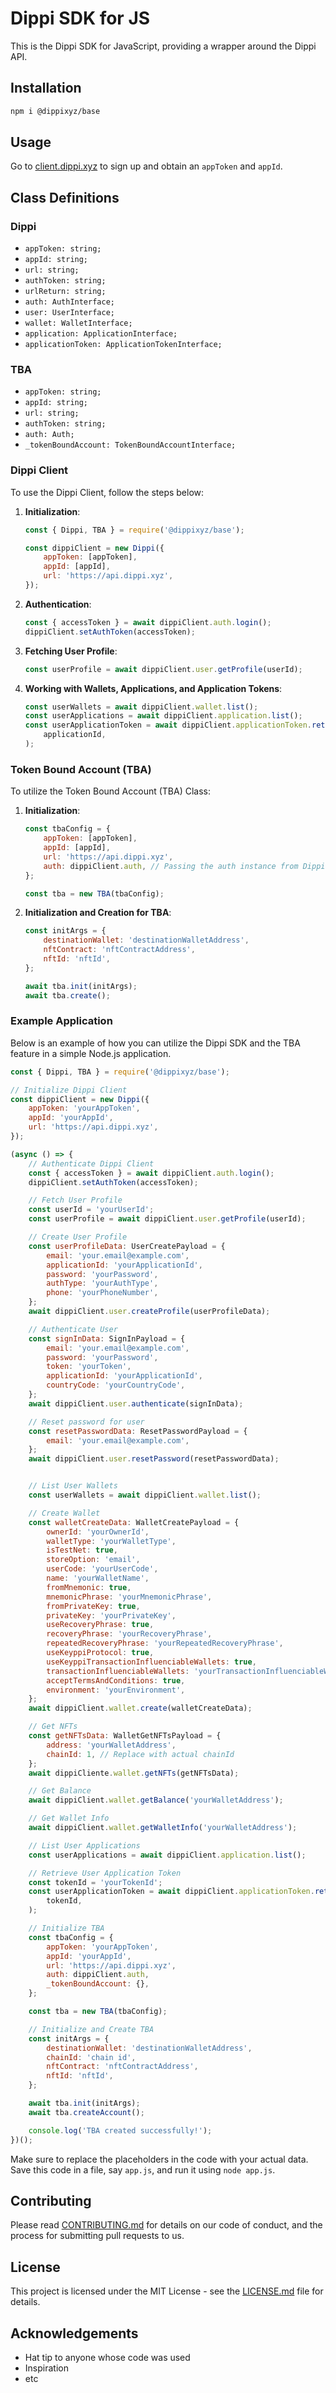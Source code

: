 # Dippi SDK for JS

This is the Dippi SDK for JavaScript, providing a wrapper around the Dippi API.

## Installation

```bash
npm i @dippixyz/base
```

## Usage

Go to [client.dippi.xyz](https://client.dippi.xyz) to sign up and obtain an `appToken` and `appId`.

## Class Definitions

### Dippi

-   `appToken: string;`
-   `appId: string;`
-   `url: string;`
-   `authToken: string;`
-   `urlReturn: string;`
-   `auth: AuthInterface;`
-   `user: UserInterface;`
-   `wallet: WalletInterface;`
-   `application: ApplicationInterface;`
-   `applicationToken: ApplicationTokenInterface;`

### TBA

-   `appToken: string;`
-   `appId: string;`
-   `url: string;`
-   `authToken: string;`
-   `auth: Auth;`
-   `_tokenBoundAccount: TokenBoundAccountInterface;`

### Dippi Client

To use the Dippi Client, follow the steps below:

1. **Initialization**:

    ```js
    const { Dippi, TBA } = require('@dippixyz/base');

    const dippiClient = new Dippi({
        appToken: [appToken],
        appId: [appId],
        url: 'https://api.dippi.xyz',
    });
    ```

2. **Authentication**:

    ```js
    const { accessToken } = await dippiClient.auth.login();
    dippiClient.setAuthToken(accessToken);
    ```

3. **Fetching User Profile**:

    ```js
    const userProfile = await dippiClient.user.getProfile(userId);
    ```

4. **Working with Wallets, Applications, and Application Tokens**:

    ```js
    const userWallets = await dippiClient.wallet.list();
    const userApplications = await dippiClient.application.list();
    const userApplicationToken = await dippiClient.applicationToken.retrieve(
        applicationId,
    );
    ```

### Token Bound Account (TBA)

To utilize the Token Bound Account (TBA) Class:

1. **Initialization**:

    ```js
    const tbaConfig = {
        appToken: [appToken],
        appId: [appId],
        url: 'https://api.dippi.xyz',
        auth: dippiClient.auth, // Passing the auth instance from Dippi client
    };

    const tba = new TBA(tbaConfig);
    ```

2. **Initialization and Creation for TBA**:

    ```js
    const initArgs = {
        destinationWallet: 'destinationWalletAddress',
        nftContract: 'nftContractAddress',
        nftId: 'nftId',
    };

    await tba.init(initArgs);
    await tba.create();
    ```

### Example Application

Below is an example of how you can utilize the Dippi SDK and the TBA feature in a simple Node.js application.

```js
const { Dippi, TBA } = require('@dippixyz/base');

// Initialize Dippi Client
const dippiClient = new Dippi({
    appToken: 'yourAppToken',
    appId: 'yourAppId',
    url: 'https://api.dippi.xyz',
});

(async () => {
    // Authenticate Dippi Client
    const { accessToken } = await dippiClient.auth.login();
    dippiClient.setAuthToken(accessToken);

    // Fetch User Profile
    const userId = 'yourUserId';
    const userProfile = await dippiClient.user.getProfile(userId);

    // Create User Profile
    const userProfileData: UserCreatePayload = {
        email: 'your.email@example.com',
        applicationId: 'yourApplicationId',
        password: 'yourPassword',
        authType: 'yourAuthType',
        phone: 'yourPhoneNumber',
    };
    await dippiClient.user.createProfile(userProfileData);

    // Authenticate User
    const signInData: SignInPayload = {
        email: 'your.email@example.com',
        password: 'yourPassword',
        token: 'yourToken',
        applicationId: 'yourApplicationId',
        countryCode: 'yourCountryCode',
    };
    await dippiClient.user.authenticate(signInData);

    // Reset password for user
    const resetPasswordData: ResetPasswordPayload = {
        email: 'your.email@example.com',
    };
    await dippiClient.user.resetPassword(resetPasswordData);


    // List User Wallets
    const userWallets = await dippiClient.wallet.list();

    // Create Wallet
    const walletCreateData: WalletCreatePayload = {
        ownerId: 'yourOwnerId',
        walletType: 'yourWalletType',
        isTestNet: true,
        storeOption: 'email',
        userCode: 'yourUserCode',
        name: 'yourWalletName',
        fromMnemonic: true,
        mnemonicPhrase: 'yourMnemonicPhrase',
        fromPrivateKey: true,
        privateKey: 'yourPrivateKey',
        useRecoveryPhrase: true,
        recoveryPhrase: 'yourRecoveryPhrase',
        repeatedRecoveryPhrase: 'yourRepeatedRecoveryPhrase',
        useKeyppiProtocol: true,
        useKeyppiTransactionInfluenciableWallets: true,
        transactionInfluenciableWallets: 'yourTransactionInfluenciableWallets',
        acceptTermsAndConditions: true,
        environment: 'yourEnvironment',
    };
    await dippiClient.wallet.create(walletCreateData);

    // Get NFTs
    const getNFTsData: WalletGetNFTsPayload = {
        address: 'yourWalletAddress',
        chainId: 1, // Replace with actual chainId
    };
    await dippiCliente.wallet.getNFTs(getNFTsData);

    // Get Balance
    await dippiClient.wallet.getBalance('yourWalletAddress');

    // Get Wallet Info
    await dippiClient.wallet.getWalletInfo('yourWalletAddress');

    // List User Applications
    const userApplications = await dippiClient.application.list();

    // Retrieve User Application Token
    const tokenId = 'yourTokenId';
    const userApplicationToken = await dippiClient.applicationToken.retrieve(
        tokenId,
    );

    // Initialize TBA
    const tbaConfig = {
        appToken: 'yourAppToken',
        appId: 'yourAppId',
        url: 'https://api.dippi.xyz',
        auth: dippiClient.auth,
        _tokenBoundAccount: {},
    };

    const tba = new TBA(tbaConfig);

    // Initialize and Create TBA
    const initArgs = {
        destinationWallet: 'destinationWalletAddress',
        chainId: 'chain id',
        nftContract: 'nftContractAddress',
        nftId: 'nftId',
    };

    await tba.init(initArgs);
    await tba.createAccount();

    console.log('TBA created successfully!');
})();
```

Make sure to replace the placeholders in the code with your actual data. Save this code in a file, say `app.js`, and run it using `node app.js`.

## Contributing

Please read [CONTRIBUTING.md](CONTRIBUTING.md) for details on our code of conduct, and the process for submitting pull requests to us.

## License

This project is licensed under the MIT License - see the [LICENSE.md](LICENSE.md) file for details.

## Acknowledgements

-   Hat tip to anyone whose code was used
-   Inspiration
-   etc

```

```
